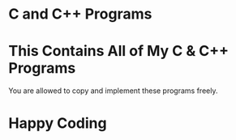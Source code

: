 # C and C++ Programs
This Contains All of My C & C++ Programs
=========
You are allowed to copy and implement these programs freely.
# Happy Coding
